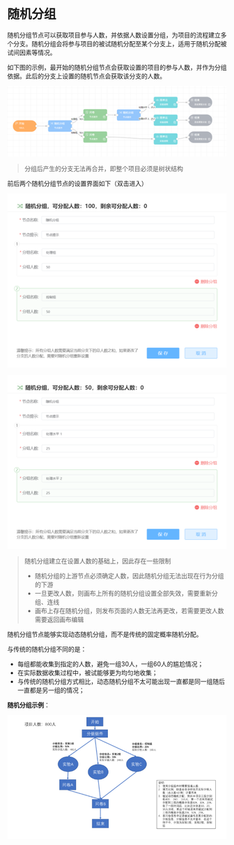 # 随机分组 <!-- {docsify-ignore-all} -->

随机分组节点可以获取项目参与人数，并依据人数设置分组，为项目的流程建立多个分支。随机分组会将参与项目的被试随机分配至某个分支上，适用于随机分配被试间因素等情况。

如下图的示例，最开始的随机分组节点会获取设置的项目的参与人数，并作为分组依据。此后的分支上设置的随机节点会获取该分支的人数。

![](imgs/projects1-2/image.png)

> 分组后产生的分支无法再合并，即整个项目必须是树状结构

前后两个随机分组节点的设置界面如下（双击进入）

![](imgs/projects1-2/image-1.png)

![](imgs/projects1-2/image-2.png)

> 随机分组建立在设置人数的基础上，因此存在一些限制
>
> * 随机分组的上游节点必须确定人数，因此随机分组无法出现在行为分组的下游
> * 一旦更改人数，则画布上所有的随机分组设置全部失效，需要重新分组、连线
> * 画布上存在随机分组，则发布页面的人数无法再更改，若需要更改人数需要返回画布编辑

随机分组节点能够实现动态随机分组，而不是传统的固定概率随机分配。

与传统的随机分组不同的是：

* 每组都能收集到指定的人数，避免一组30人，一组60人的尴尬情况；
* 在实际数据收集过程中，被试能够更为均匀地收集；
* 与传统的随机分组方式相比，动态随机分组不太可能出现一直都是同一组随后一直都是另一组的情况；

**随机分组示例**：

![](imgs/projects1-2/15-2.png)
